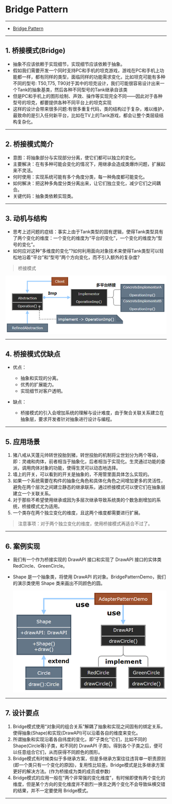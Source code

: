 # Bridge Pattern

---

- [Bridge Pattern](#bridge-pattern)

---
## 1. 桥接模式(Bridge)

- 抽象不应该依赖于实现细节，实现细节应该依赖于抽象。
- 假如我们需要开发一个同时支持PC和手机的坦克游戏，游戏在PC和手机上功能都一样，都有同样的类型，面临同样的功能需求变化，比如坦克可能有多种不同的型号: T50,T75, T90对于其中的坦克设计，我们可能很容易设计出来一个Tank的抽象基类，然后各种不同型号的Tank继承自该类
- 但是PC和手机上的图形绘制、声效、操作等实现完全不同——因此对于各种型号的坦克，都要提供各种不同平台上的坦克实现
- 这样的设计会带来很多问题:有很多重复代码，类的结构过于复杂，难以维护，最致命的是引入任何新平台，比如在TV上的Tank游戏，都会让整个类层级结构复杂化。

---
## 2. 桥接模式简介

- 意图：将抽象部分与实现部分分离，使它们都可以独立的变化。
- 主要解决：在有多种可能会变化的情况下，用继承会造成类爆炸问题，扩展起来不灵活。
- 何时使用：实现系统可能有多个角度分类，每一种角度都可能变化。
- 如何解决：把这种多角度分类分离出来，让它们独立变化，减少它们之间耦合。
- 关键代码：抽象类依赖实现类。


---
## 3. 动机与结构

- 思考上述问题的症结：事实上由于Tank类型的固有逻辑，使得Tank类型具有了两个变化的维度：一个变化的维度为“平台的变化”，一个变化的维度为“型号的变化”。
- 如何应对这种“多维度的变化”?如何利用面向对象技术来使得Tank类型可以轻松地沿着“平台”和“型号”两个方向变化，而不引入额外的复杂度?

> 桥接模式

  ![桥接模式](img/桥接模式设计.png)

---
## 4. 桥接模式优缺点

- 优点：
  - 抽象和实现的分离。 
  - 优秀的扩展能力。 
  - 实现细节对客户透明。

- 缺点：
  - 桥接模式的引入会增加系统的理解与设计难度，由于聚合关联关系建立在抽象层，要求开发者针对抽象进行设计与编程。

---
## 5. 应用场景

1. 猪八戒从天蓬元帅转世投胎到猪，转世投胎的机制将尘世划分为两个等级，即：灵魂和肉体，前者相当于抽象化，后者相当于实现化。生灵通过功能的委派，调用肉体对象的功能，使得生灵可以动态地选择。 
2. 墙上的开关，可以看到的开关是抽象的，不用管里面具体怎么实现的。
3. 如果一个系统需要在构件的抽象化角色和具体化角色之间增加更多的灵活性，避免在两个层次之间建立静态的继承联系，通过桥接模式可以使它们在抽象层建立一个关联关系。 
4. 对于那些不希望使用继承或因为多层次继承导致系统类的个数急剧增加的系统，桥接模式尤为适用。 
5. 一个类存在两个独立变化的维度，且这两个维度都需要进行扩展。

> 注意事项：对于两个独立变化的维度，使用桥接模式再适合不过了。

---
## 6. 案例实现

- 我们有一个作为桥接实现的 DrawAPI 接口和实现了 DrawAPI 接口的实体类 RedCircle、GreenCircle。
- Shape 是一个抽象类，将使用 DrawAPI 的对象。BridgePatternDemo，我们的演示类使用 Shape 类来画出不同颜色的圆。

    ![案例](img/桥接模式案例.png)

---
## 7. 设计要点

1. Bridge模式使用“对象间的组合关系”解耦了抽象和实现之间固有的绑定关系，使得抽象(Shape)和实现(DrawAPI)可以沿着各自的维度来变化。
2. 所谓抽象和实现沿着各自纬度的变化，即“子类化”它们，比如不同的Shape(Circle等)子类，和不同的 DrawAPI 子类)。得到各个子类之后，便可以任意组合它们，从而获得不同颜色的图形。
3. Bridge模式有时候类似于多继承方案，但是多继承方案往往违背单一职责原则(即一个类只有一个变化的原因)，复用性比较差。Bridge模式是比多继承方案更好的解决方法。(作为桥接成为类的成员或参数)
4. Bridge模式的应用一般在“两个非常强的变化维度”，有时候即使有两个变化的维度，但是某个方向的变化维度并不剧烈一换言之两个变化不会导致纵横交错的结果，并不一定要使用 Bridge模式。

---